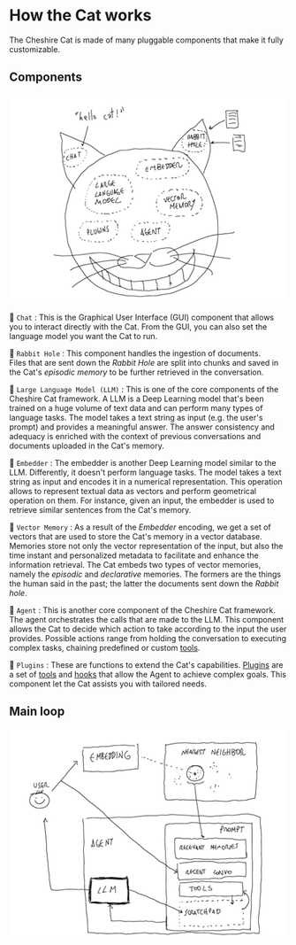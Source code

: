 # How the Cat works
The Cheshire Cat is made of many pluggable components that make it fully customizable.

## Components

![components](assets/img/diagrams/components.png)

:speech_balloon: `Chat`
:   This is the Graphical User Interface (GUI) component that allows you to interact directly with the Cat. 
    From the GUI, you can also set the language model you want the Cat to run.

:rabbit: `Rabbit Hole`
:   This component handles the ingestion of documents.   
    Files that are sent down the *Rabbit Hole* are split into chunks and saved in the Cat's *episodic memory* to be further retrieved in the conversation. <link to episodic memory>

:brain: `Large Language Model (LLM)`
:   This is one of the core components of the Cheshire Cat framework. 
    A LLM is a Deep Learning model that's been trained on a huge volume of text data and can perform many types of language tasks.
    The model takes a text string as input (e.g. the user's prompt) and provides a meaningful answer. 
    The answer consistency and adequacy is enriched with the context of previous conversations and documents uploaded in the Cat's memory.

:dna: `Embedder`
:   The embedder is another Deep Learning model similar to the LLM. Differently, it doesn't perform language tasks.
    The model takes a text string as input and encodes it in a numerical representation. 
    This operation allows to represent textual data as vectors and perform geometrical operation on them.
    For instance, given an input, the embedder is used to retrieve similar sentences from the Cat's memory.

:elephant: `Vector Memory`
:   As a result of the *Embedder* encoding, we get a set of vectors that are used to store the Cat's memory in a vector database.
    Memories store not only the vector representation of the input, but also the time instant and personalized metadata to facilitate and enhance the information retrieval.
    The Cat embeds two types of vector memories, namely the *episodic* and *declarative* memories. 
    The formers are the things the human said in the past; the latter the documents sent down the *Rabbit hole*. 

:robot: `Agent`
:   This is another core component of the Cheshire Cat framework.   
    The agent orchestrates the calls that are made to the LLM. 
    This component allows the Cat to decide which action to take according to the input the user provides. 
    Possible actions range from holding the conversation to executing complex tasks, chaining predefined or custom [tools](plugins/plugins.md#tools).

:jigsaw: `Plugins`
:   These are functions to extend the Cat's capabilities. 
    [Plugins](plugins/plugins.md) are a set of [tools](plugins/plugins.md#tools) and [hooks](plugins/plugins.md#hooks) 
    that allow the Agent to achieve complex goals. This component let the Cat assists you with tailored needs.

## Main loop

![flow](assets/img/diagrams/flow.png)

[//]: # (```mermaid)

[//]: # (sequenceDiagram)

[//]: # (autonumber)

[//]: # (actor User)

[//]: # (box Agent)

[//]: # (participant LLM)

[//]: # (```)